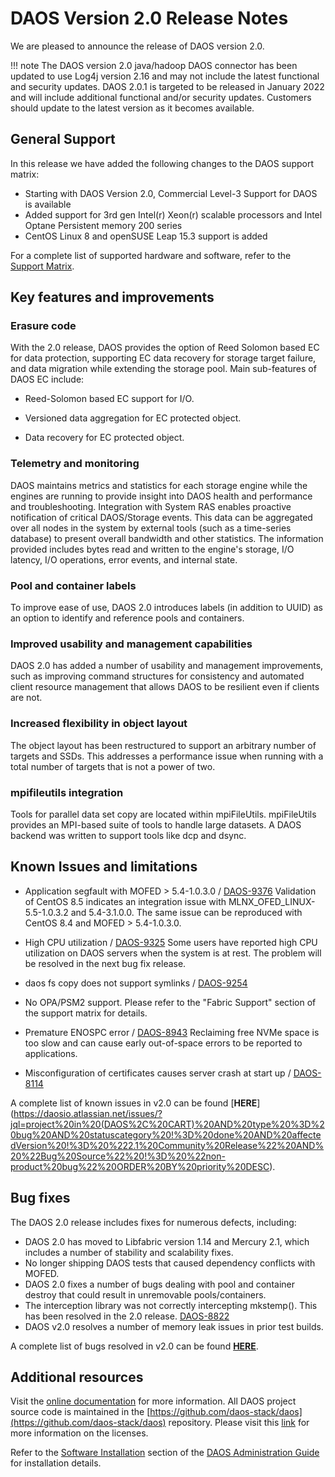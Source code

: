 # DAOS Version 2.0 Release Notes

We are pleased to announce the release of DAOS version 2.0.

!!! note
    The DAOS version 2.0 java/hadoop DAOS connector has been updated to use
    Log4j version 2.16 and may not include the latest functional and security
    updates. DAOS 2.0.1 is targeted to be released in January 2022 and will
    include additional functional and/or security updates. Customers should
    update to the latest version as it becomes available.

## General Support

In this release we have added the following changes to the DAOS support matrix:

- Starting with DAOS Version 2.0, Commercial Level-3 Support for DAOS is
 available
- Added support for 3rd gen Intel(r) Xeon(r) scalable processors and Intel
 Optane Persistent memory 200 series
- CentOS Linux 8 and openSUSE Leap 15.3  support is added

For a complete list of supported hardware and software, refer to the
 [Support Matrix](https://docs.daos.io/v2.0/release/support_matrix/).

## Key features and improvements

### Erasure code

With the 2.0 release, DAOS provides the option of Reed Solomon based EC for data
protection, supporting EC data recovery for storage target failure, and data
migration while extending the storage pool. Main sub-features of DAOS EC
include:

- Reed-Solomon based EC support for I/O.

- Versioned data aggregation for EC protected object.

- Data recovery for EC protected object.

### Telemetry and monitoring

DAOS maintains metrics and statistics for each storage engine while the engines
are running to provide insight into DAOS health and performance and
troubleshooting. Integration with System RAS enables proactive notification of
critical DAOS/Storage events. This data can be aggregated over all nodes in
the system by external tools (such as a time-series database) to present
overall bandwidth and other statistics. The information provided includes
bytes read and written to the engine's storage, I/O latency, I/O operations,
error events, and internal state.

### Pool and container labels

To improve ease of use, DAOS 2.0 introduces labels (in addition to UUID) as an
option to identify and reference pools and containers.

### Improved usability and management capabilities

DAOS 2.0 has added a number of usability and management improvements, such as
improving command structures for consistency and automated client resource
management that allows DAOS to be resilient even if clients are not.

### Increased flexibility in object layout

The object layout has been restructured to support an arbitrary number of targets
and SSDs. This addresses a performance issue when running with a total number of
targets that is not a power of two.

### mpifileutils integration

Tools for parallel data set copy are located within mpiFileUtils.  mpiFileUtils
provides an MPI-based suite of tools to handle large datasets.  A DAOS backend
was written to support tools like dcp and dsync.

## Known Issues and limitations

- Application segfault with  MOFED > 5.4-1.0.3.0 / [DAOS-9376](https://daosio.atlassian.net/browse/DAOS-9376)
  Validation of CentOS 8.5 indicates an integration issue with
  MLNX\_OFED\_LINUX-5.5-1.0.3.2 and 5.4-3.1.0.0. The same issue
  can be reproduced with CentOS 8.4 and MOFED > 5.4-1.0.3.0.

- High CPU utilization / [DAOS-9325](https://daosio.atlassian.net/browse/DAOS-9325)
  Some users have reported high CPU utilization on DAOS servers
  when the system is at rest. The problem will be resolved in the next
  bug fix release.

- daos fs copy does not support symlinks / [DAOS-9254](https://daosio.atlassian.net/browse/DAOS-9254)

- No OPA/PSM2 support.
  Please refer to the "Fabric Support" section of the support matrix for details.

- Premature ENOSPC error / [DAOS-8943](https://daosio.atlassian.net/browse/DAOS-8943)
  Reclaiming free NVMe space is too slow and can cause early out-of-space errors
  to be reported to applications.

- Misconfiguration of certificates causes server crash at start up / [DAOS-8114](https://daosio.atlassian.net/browse/DAOS-8114)

A complete list of known issues in v2.0 can be found [**HERE**]
(https://daosio.atlassian.net/issues/?jql=project%20in%20(DAOS%2C%20CART)%20AND%20type%20%3D%20bug%20AND%20statuscategory%20!%3D%20done%20AND%20affectedVersion%20!%3D%20%222.1%20Community%20Release%22%20AND%20%22Bug%20Source%22%20!%3D%20%22non-product%20bug%22%20ORDER%20BY%20priority%20DESC).

## Bug fixes

The DAOS 2.0 release includes fixes for numerous defects, including:

- DAOS 2.0 has moved to Libfabric version 1.14 and Mercury 2.1, which includes a
 number of stability and scalability fixes.
- No longer shipping DAOS tests that caused dependency conflicts with MOFED.
- DAOS 2.0 fixes a number of bugs dealing with pool and container destroy that
 could result in unremovable pools/containers.
- The interception library was not correctly intercepting mkstemp(). This has
 been resolved in the 2.0 release. [DAOS-8822](https://daosio.atlassian.net/browse/DAOS-8822)
- DAOS v2.0 resolves a number of memory leak issues in prior test builds.

A complete list of bugs resolved in v2.0 can be found [**HERE**](https://daosio.atlassian.net/issues/?jql=project%20in%20(DAOS%2C%20CART)%20AND%20type%20%3D%20bug%20AND%20statuscategory%20%3D%20done%20AND%20resolution%20in%20(fixed%2C%20Fixed-Verified%2C%20Done)%20AND%20fixversion%20%3D%20%222.0%20Community%20Release%22%20AND%20%22Bug%20Source%22%20!%3D%20%22non-product%20bug%22%20ORDER%20BY%20priority%20DESC).

## Additional resources

Visit the [online documentation](https://docs.daos.io/v2.0/) for more
information. All DAOS project source code is maintained in the
[https://github.com/daos-stack/daos](https://github.com/daos-stack/daos) repository.
Please visit this [link](https://github.com/daos-stack/daos/blob/master/LICENSE)
for more information on the licenses.

Refer to the [Software Installation](https://docs.daos.io/v2.0/admin/installation/)
section of the [DAOS Administration Guide](https://docs.daos.io/v2.0/admin/hardware/)
for installation details.
